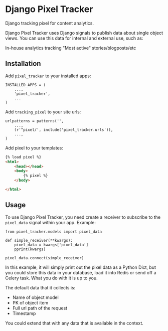 Django Pixel Tracker
==============

Django tracking pixel for content analytics.

Django Pixel Tracker uses Django signals to publish data about single object views. You can use this data for internal and external use, such as:

In-house analytics tracking
"Most active" stories/blogposts/etc


Installation
------------

Add `pixel_tracker` to your installed apps:

    INSTALLED_APPS = (
        ...,
        'pixel_tracker',
        ...
    )

Add `tracking_pixel` to your site urls:

    urlpatterns = patterns('',
        ...,
        (r'^pixel/', include('pixel_tracker.urls')),
        ...,
    )

Add pixel to your templates:


```html
{% load pixel %}
<html>
    <head></head>
    <body>
        {% pixel %}
    </body>

</html>
```


Usage
-----

To use Django Pixel Tracker, you need create a receiver to subscribe to the `pixel_data` signal within your app. Example:

```
from pixel_tracker.models import pixel_data

def simple_receiver(**kwargs):
    pixel_data = kwargs['pixel_data']
    pprint(kwargs)

pixel_data.connect(simple_receiver)
```

In this example, it will simply print out the pixel data as a Python Dict, but you could store this data in your database, load it into Redis or send off a Celery task. What you do with it is up to you.

The default data that it collects is:

* Name of object model
* PK of object item
* Full url path of the request
* Timestamp

You could extend that with any data that is available in the context.
